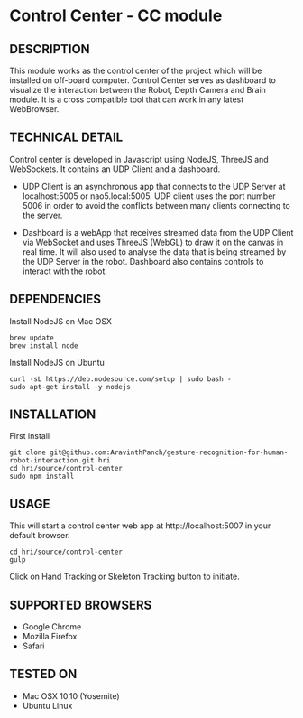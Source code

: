 Control Center - CC module
==================================================================

DESCRIPTION
--------------------------------------
This module works as the control center of the project which will be installed on off-board computer.
Control Center serves as dashboard to visualize the interaction between the Robot, Depth Camera and Brain module.
It is a cross compatible tool that can work in any latest WebBrowser.


TECHNICAL DETAIL
--------------------------------------
Control center is developed in Javascript using NodeJS, ThreeJS and WebSockets.
It contains an UDP Client and a dashboard.

- UDP Client is an asynchronous app that connects to the UDP Server at localhost:5005 or nao5.local:5005.
UDP client uses the port number 5006 in order to avoid the conflicts between many clients connecting to the server.

- Dashboard is a webApp that receives streamed data from the UDP Client via WebSocket and uses ThreeJS (WebGL) to draw it on the canvas in real time.
It will also used to analyse the data that is being streamed by the UDP Server in the robot. Dashboard also contains controls to interact with the robot.


DEPENDENCIES
--------------------------------------
Install NodeJS on Mac OSX
```
brew update
brew install node
```

Install NodeJS on Ubuntu
```
curl -sL https://deb.nodesource.com/setup | sudo bash -
sudo apt-get install -y nodejs
```

INSTALLATION
--------------------------------------
First install
```
git clone git@github.com:AravinthPanch/gesture-recognition-for-human-robot-interaction.git hri
cd hri/source/control-center
sudo npm install
```

USAGE
--------------------------------------
This will start a control center web app at http://localhost:5007 in your default browser.
```
cd hri/source/control-center
gulp
```

Click on Hand Tracking or Skeleton Tracking button to initiate.


SUPPORTED BROWSERS
--------------------------------------
- Google Chrome
- Mozilla Firefox
- Safari


TESTED ON
--------------------------------------
- Mac OSX 10.10 (Yosemite)
- Ubuntu Linux

